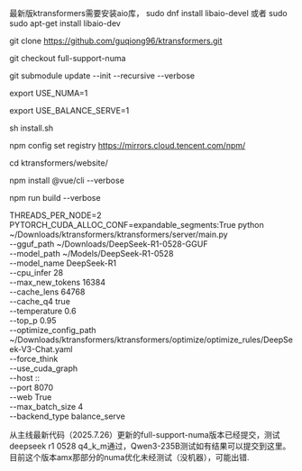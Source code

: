 最新版ktransformers需要安装aio库，  sudo dnf install libaio-devel 或者 sudo sudo apt-get install libaio-dev

git clone https://github.com/guqiong96/ktransformers.git

git checkout full-support-numa

git submodule update --init --recursive --verbose

export  USE_NUMA=1

export  USE_BALANCE_SERVE=1 

sh install.sh

npm config set registry https://mirrors.cloud.tencent.com/npm/ 

cd ktransformers/website/

npm install @vue/cli --verbose

npm run build --verbose

THREADS_PER_NODE=2 PYTORCH_CUDA_ALLOC_CONF=expandable_segments:True python ~/Downloads/ktransformers/ktransformers/server/main.py \
    --gguf_path ~/Downloads/DeepSeek-R1-0528-GGUF  \
    --model_path ~/Models/DeepSeek-R1-0528 \
    --model_name DeepSeek-R1  \
    --cpu_infer 28 \
    --max_new_tokens 16384 \
    --cache_lens 64768 \
    --cache_q4 true \
    --temperature 0.6 \
    --top_p 0.95 \
    --optimize_config_path ~/Downloads/ktransformers/ktransformers/optimize/optimize_rules/DeepSeek-V3-Chat.yaml \
    --force_think \
    --use_cuda_graph \
    --host :: \
    --port 8070 \
    --web True \
    --max_batch_size 4 \
    --backend_type balance_serve

从主线最新代码（2025.7.26）更新的full-support-numa版本已经提交，测试deepseek r1 0528 q4_k_m通过，Qwen3-235B测试如有结果可以提交到这里。
目前这个版本amx那部分的numa优化未经测试（没机器），可能出错.
